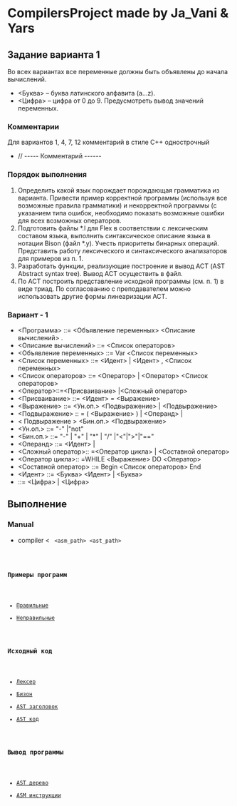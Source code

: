 # CompilersProject made by Ja_Vani & Yars
## Задание варианта 1
Во всех вариантах все переменные должны быть объявлены до начала
вычислений.
- <Буква> – буква латинского алфавита (a...z).
- <Цифра> – цифра от 0 до 9.
Предусмотреть вывод значений переменных.
### Комментарии 
Для вариантов 1, 4, 7, 12 комментарий в стиле С++ однострочный
- //   ----- Комментарий ------
### Порядок выполнения
1. Определить какой язык порождает 	порождающая грамматика из варианта. Привести пример корректной программы (используя все возможные правила грамматики) и некорректной программы (с указанием типа ошибок, необходимо показать возможные ошибки для всех возможных операторов.
2. Подготовить файлы *.l для Flex в соответствии с лексическим составом языка, выполнить синтаксическое описание языка в нотации Bison (файл *.y). Учесть приоритеты бинарных операций. Представить работу лексического и синтаксического анализаторов для примеров из п. 1.
3. Разработать функции, реализующие построение и вывод АСТ (AST Abstract syntax tree). Вывод АСТ осуществить в файл.
4. По АСТ построить представление исходной программы (см. п. 1) в виде триад. По согласованию с преподавателем можно использовать другие формы линеаризации АСТ.
### Вариант - 1 
- <Программа> ::= <Объявление переменных> <Описание вычислений> .
- <Описание вычислений> ::= <Список операторов>
- <Объявление переменных> ::= Var <Список переменных>
- <Список переменных> ::= <Идент> | <Идент> , <Список переменных>
- <Список операторов> ::= <Оператор> | <Оператор> <Список операторов>
- <Оператор>::=<Присваивание> |<Сложный оператор> 
- <Присваивание> ::= <Идент> = <Выражение>
- <Выражение> ::= <Ун.оп.> <Подвыражение> | <Подвыражение>
- <Подвыражение> :: = ( <Выражение> ) | <Операнд> |
- < Подвыражение > <Бин.оп.> <Подвыражение>
- <Ун.оп.> ::= "-" |"not"
- <Бин.оп.> ::= "-" | "+" | "*" | "/" |"<"|">"|"==" 
- <Операнд> ::= <Идент> | <Const>
- <Сложный оператор>:: =<Оператор цикла> | <Составной оператор>
- <Оператор цикла>:: =WHILE <Выражение> DO <Оператор>
- <Составной оператор> ::= Begin <Список операторов> End
- <Идент> ::= <Буква> <Идент> | <Буква>
- <Const> ::= <Цифра> <Const> | <Цифра>
## Выполнение
### Manual
- compiler < <code> <asm_path> <ast_path>
### Примеры программ
- [Правильные](code.jy)
- [Неправильные](not_code.jy)
### Исходный код 
- [Лексер](compiler.l) 
- [Бизон](compiler.y)
- [AST заголовок](ast.h)
- [AST код](ast.c)
### Вывод программы
- [AST дерево](ast.txt)
- [ASM инструкции](lin.txt)
